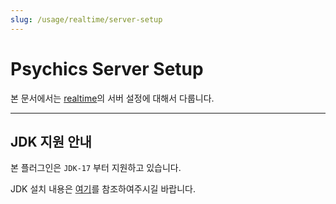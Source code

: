 ```yaml
---
slug: /usage/realtime/server-setup
---
```


# Psychics Server Setup

본 문서에서는 [realtime](https://github.com/monun/realtime)의 서버 설정에 대해서 다룹니다.

---

## JDK 지원 안내
본 플러그인은 `JDK-17` 부터 지원하고 있습니다.

JDK 설치 내용은 [여기](/usage/Java17-Installation)를 참조하여주시길 바랍니다.
